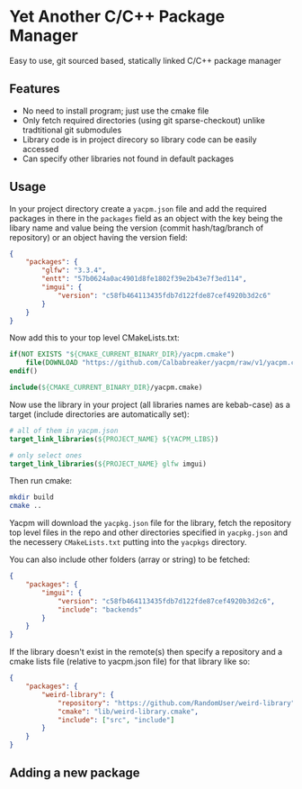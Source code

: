 # Yet Another C/C++ Package Manager

Easy to use, git sourced based, statically linked C/C++ package manager

## Features

- No need to install program; just use the cmake file
- Only fetch required directories (using git sparse-checkout) unlike tradtitional git submodules
- Library code is in project direcory so library code can be easily accessed
- Can specify other libraries not found in default packages

## Usage

In your project directory create a `yacpm.json` file and add the required
packages in there in the `packages` field as an object with the key being the
libary name and value being the version (commit hash/tag/branch of repository)
or an object having the version field:

```json
{
    "packages": {
        "glfw": "3.3.4",
        "entt": "57b0624a0ac4901d8fe1802f39e2b43e7f3ed114",
        "imgui": {
            "version": "c58fb464113435fdb7d122fde87cef4920b3d2c6"
        }
    }
}
```

Now add this to your top level CMakeLists.txt:

```cmake
if(NOT EXISTS "${CMAKE_CURRENT_BINARY_DIR}/yacpm.cmake")
    file(DOWNLOAD "https://github.com/Calbabreaker/yacpm/raw/v1/yacpm.cmake" "${CMAKE_CURRENT_BINARY_DIR}/yacpm.py")
endif()

include(${CMAKE_CURRENT_BINARY_DIR}/yacpm.cmake)
```

Now use the library in your project (all libraries names are kebab-case) as a
target (include directories are automatically set):

```cmake
# all of them in yacpm.json
target_link_libraries(${PROJECT_NAME} ${YACPM_LIBS})

# only select ones
target_link_libraries(${PROJECT_NAME} glfw imgui)
```

Then run cmake:

```sh
mkdir build
cmake ..
```

Yacpm will download the `yacpkg.json` file for the library, fetch the
repository top level files in the repo and other directories specified in
`yacpkg.json` and the necessery `CMakeLists.txt` putting into the `yacpkgs`
directory.

You can also include other folders (array or string) to be fetched:

```json
{
    "packages": {
        "imgui": {
            "version": "c58fb464113435fdb7d122fde87cef4920b3d2c6",
            "include": "backends"
        }
    }
}
```

If the library doesn't exist in the remote(s) then specify a repository and a
cmake lists file (relative to yacpm.json file) for that library like so:

```json
{
    "packages": {
        "weird-library": {
            "repository": "https://github.com/RandomUser/weird-library",
            "cmake": "lib/weird-library.cmake",
            "include": ["src", "include"]
        }
    }
}
```

## Adding a new package
